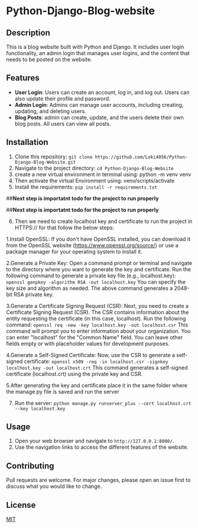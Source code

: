 # Python-Django-Blog-website

## Description
This is a blog website built with Python and Django. It includes user login functionality, an admin login that manages user logins, and the content that needs to be posted on the website.

## Features
- **User Login**: Users can create an account, log in, and log out. Users can also update their profile and password.
- **Admin Login**: Admins can manage user accounts, including creating, updating, and deleting users.
- **Blog Posts**: admin can create, update, and the users delete their own blog posts. All users can view all posts.

## Installation
1. Clone this repository: `git clone https://github.com/Loki4056/Python-Django-Blog-Website.git`
2. Navigate to the project directory: `cd Python-Django-Blog-Website`
3. create a new virtual environment in terminal using: python -m venv venv
4. Then activate the virtual Environment using: venv/scripts/activate 
5. Install the requirements: `pip install -r requirements.txt` 

##**Next step is importatnt todo for the project to run properly**

##**Next step is importatnt todo for the project to run properly**

6. Then we need to create localhost key and certificate to run the project in HTTPS://
    for that follow the below steps:

  1.Install OpenSSL:
    If you don't have OpenSSL installed, you can download it from the OpenSSL website (https://www.openssl.org/source/) or use a package manager for your operating     system to install it.

  2.Generate a Private Key:
       Open a command prompt or terminal and navigate to the directory where you want to generate the key and certificate.
        Run the following command to generate a private key file (e.g., localhost.key):
        `openssl genpkey -algorithm RSA -out localhost.key`
        You can specify the key size and algorithm as needed. The above command generates a 2048-bit RSA private key.

  3.Generate a Certificate Signing Request (CSR):
        Next, you need to create a Certificate Signing Request (CSR). The CSR contains information about the entity requesting the certificate (in this case, localhost).
        Run the following command:
        `openssl req -new -key localhost.key -out localhost.csr`
        This command will prompt you to enter information about your organization. You can enter "localhost" for the "Common Name" field. You can leave other fields empty or with placeholder values for development purposes.

  4.Generate a Self-Signed Certificate:
        Now, use the CSR to generate a self-signed certificate:
        `openssl x509 -req -in localhost.csr -signkey localhost.key -out localhost.crt`
        This command generates a self-signed certificate (localhost.crt) using the private key and CSR.
        
  5.After generating the key and certificate place it in the same folder where the manage.py file is saved and run the server 

7. Run the server: `python manage.py runserver_plus --cert localhost.crt --key localhost.key`

## Usage
1. Open your web browser and navigate to `http://127.0.0.1:8000/`.
2. Use the navigation links to access the different features of the website.

## Contributing
Pull requests are welcome. For major changes, please open an issue first to discuss what you would like to change.

## License
[MIT](https://choosealicense.com/licenses/mit/)
